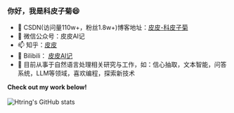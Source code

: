 <!--
**Htring/Htring** is a ✨ _special_ ✨ repository because its `README.md` (this file) appears on your GitHub profile.

Here are some ideas to get you started:

- 🔭 I’m currently working on ...
- 🌱 I’m currently learning ...
- 👯 I’m looking to collaborate on ...
- 🤔 I’m looking for help with ...
- 💬 Ask me about ...
- 📫 How to reach me: ...
- 😄 Pronouns: ...
- ⚡ Fun fact: ...
-->

### 你好，我是科皮子菊😄

- 🌱 CSDN(访问量110w+，粉丝1.8w+)博客地址：<a href="https://piqiandong.blog.csdn.net//">皮皮-科皮子菊</a>
- 👯 微信公众号：皮皮AI记
- 📫 知乎：[皮皮](https://www.zhihu.com/people/piqiandong)
- 🔭 Bilibili： [皮皮AI记](https://space.bilibili.com/165345450)
- 🤔 目前从事于自然语言处理相关研究与工作，如：信心抽取，文本智能，问答系统，LLM等领域，喜欢编程，探索新技术

<strong>Check out my work below!</strong>
<br><br>
![Htring's GitHub stats](https://github-readme-stats.vercel.app/api?username=Htring&show_icons=true&theme=tokyonight)
<!--
<img src="https://github-readme-stats.vercel.app/api?username=Htring&show_icons=true&hide_border=true">
-->

<!-- ![](https://github-readme-stats.vercel.app/api?username=Htring) -->

<!-- ![Metrics](https://metrics.lecoq.io/Htring?template=classic&config.timezone=Asia%2FShanghai) -->
